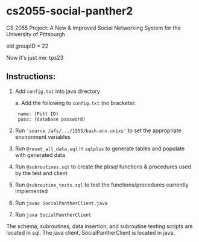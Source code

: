 # cs2055-social-panther2 #
CS 2055 Project: A New & Improved Social Networking System for the University of Pittsburgh

old groupID = 22

Now it's just me: tps23

## Instructions: ##
1. Add `config.txt` into java directory

	a. Add the following to `config.txt` (no brackets):

		name: (Pitt ID)
		pass: (database password)


2. Run `'source /afs/.../1555/bash.env.unixs'` to set the appropriate environment variables
3. Run `@reset_all_data.sql` in `sqlplus` to generate tables and populate with generated data
4. Run `@subroutines.sql` to create the pl/sql functions & procedures used by the test and client
5. Run `@subroutine_tests.sql` to test the functions/procedures currently implemented
6. Run `javac SocialPantherClient.java`
7. Run `java SocialPantherClient`

The schema, subroutines, data insertion, and subroutine testing scripts are located in sql.
The java client, SocialPantherClient is located in java.
